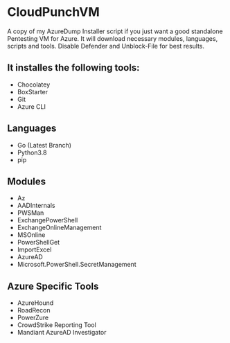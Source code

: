 # CloudPunchVM
A copy of my AzureDump Installer script if you just want a good standalone Pentesting VM for Azure. It will download necessary modules, languages, scripts and tools. Disable Defender and Unblock-File for best results.

## It installes the following tools:
- Chocolatey
- BoxStarter
- Git
- Azure CLI

## Languages
- Go (Latest Branch)
- Python3.8
-   pip

## Modules
- Az
- AADInternals
- PWSMan
- ExchangePowerShell
- ExchangeOnlineManagement
- MSOnline
- PowerShellGet
- ImportExcel
- AzureAD
- Microsoft.PowerShell.SecretManagement

## Azure Specific Tools
- AzureHound
- RoadRecon
- PowerZure
- CrowdStrike Reporting Tool
- Mandiant AzureAD Investigator
